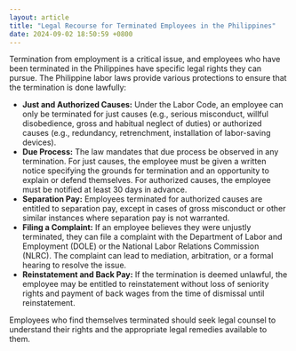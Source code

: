 ```yaml
---
layout: article
title: "Legal Recourse for Terminated Employees in the Philippines"
date: 2024-09-02 18:50:59 +0800
---
```


<p>Termination from employment is a critical issue, and employees who have been terminated in the Philippines have specific legal rights they can pursue. The Philippine labor laws provide various protections to ensure that the termination is done lawfully:</p><ul><li><strong>Just and Authorized Causes:</strong> Under the Labor Code, an employee can only be terminated for just causes (e.g., serious misconduct, willful disobedience, gross and habitual neglect of duties) or authorized causes (e.g., redundancy, retrenchment, installation of labor-saving devices).</li><li><strong>Due Process:</strong> The law mandates that due process be observed in any termination. For just causes, the employee must be given a written notice specifying the grounds for termination and an opportunity to explain or defend themselves. For authorized causes, the employee must be notified at least 30 days in advance.</li><li><strong>Separation Pay:</strong> Employees terminated for authorized causes are entitled to separation pay, except in cases of gross misconduct or other similar instances where separation pay is not warranted.</li><li><strong>Filing a Complaint:</strong> If an employee believes they were unjustly terminated, they can file a complaint with the Department of Labor and Employment (DOLE) or the National Labor Relations Commission (NLRC). The complaint can lead to mediation, arbitration, or a formal hearing to resolve the issue.</li><li><strong>Reinstatement and Back Pay:</strong> If the termination is deemed unlawful, the employee may be entitled to reinstatement without loss of seniority rights and payment of back wages from the time of dismissal until reinstatement.</li></ul><p>Employees who find themselves terminated should seek legal counsel to understand their rights and the appropriate legal remedies available to them.</p>